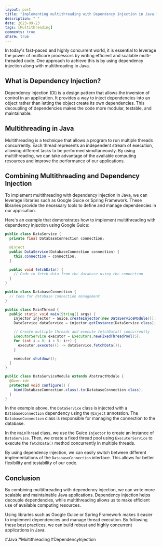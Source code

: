 ```yaml
---
layout: post
title: "Implementing multithreading with Dependency Injection in Java."
description: " "
date: 2023-09-23
tags: [Multithreading]
comments: true
share: true
---
```


In today's fast-paced and highly concurrent world, it is essential to leverage the power of multicore processors by writing efficient and scalable multi-threaded code. One approach to achieve this is by using dependency injection along with multithreading in Java.

## What is Dependency Injection?

Dependency Injection (DI) is a design pattern that allows the inversion of control in an application. It provides a way to inject dependencies into an object rather than letting the object create its own dependencies. This decoupling of dependencies makes the code more modular, testable, and maintainable.

## Multithreading in Java

Multithreading is a technique that allows a program to run multiple threads concurrently. Each thread represents an independent stream of execution, allowing different tasks to be performed simultaneously. By using multithreading, we can take advantage of the available computing resources and improve the performance of our applications.

## Combining Multithreading and Dependency Injection

To implement multithreading with dependency injection in Java, we can leverage libraries such as Google Guice or Spring Framework. These libraries provide the necessary tools to define and manage dependencies in our application.

Here's an example that demonstrates how to implement multithreading with dependency injection using Google Guice:

```java
public class DataService {
  private final DatabaseConnection connection;

  @Inject
  public DataService(DatabaseConnection connection) {
    this.connection = connection;
  }

  public void fetchData() {
    // Code to fetch data from the database using the connection
  }
}

public class DatabaseConnection {
  // Code for database connection management
}

public class MainThread {
  public static void main(String[] args) {
    Injector injector = Guice.createInjector(new DataServiceModule());
    DataService dataService = injector.getInstance(DataService.class);

    // Create multiple threads and execute fetchData() concurrently
    ExecutorService executor = Executors.newFixedThreadPool(5);
    for (int i = 0; i < 5; i++) {
      executor.execute(() -> dataService.fetchData());
    }

    executor.shutdown();
  }
}

public class DataServiceModule extends AbstractModule {
  @Override
  protected void configure() {
    bind(DatabaseConnection.class).to(DatabaseConnection.class);
  }
}
```

In the example above, the `DataService` class is injected with a `DatabaseConnection` dependency using the `@Inject` annotation. The `DatabaseConnection` class is responsible for managing the connection to the database.

In the `MainThread` class, we use the Guice `Injector` to create an instance of `DataService`. Then, we create a fixed thread pool using `ExecutorService` to execute the `fetchData()` method concurrently in multiple threads.

By using dependency injection, we can easily switch between different implementations of the `DatabaseConnection` interface. This allows for better flexibility and testability of our code.

## Conclusion

By combining multithreading with dependency injection, we can write more scalable and maintainable Java applications. Dependency injection helps decouple dependencies, while multithreading allows us to make efficient use of available computing resources.

Using libraries such as Google Guice or Spring Framework makes it easier to implement dependencies and manage thread execution. By following these best practices, we can build robust and highly concurrent applications in Java.

#Java #Multithreading #DependencyInjection